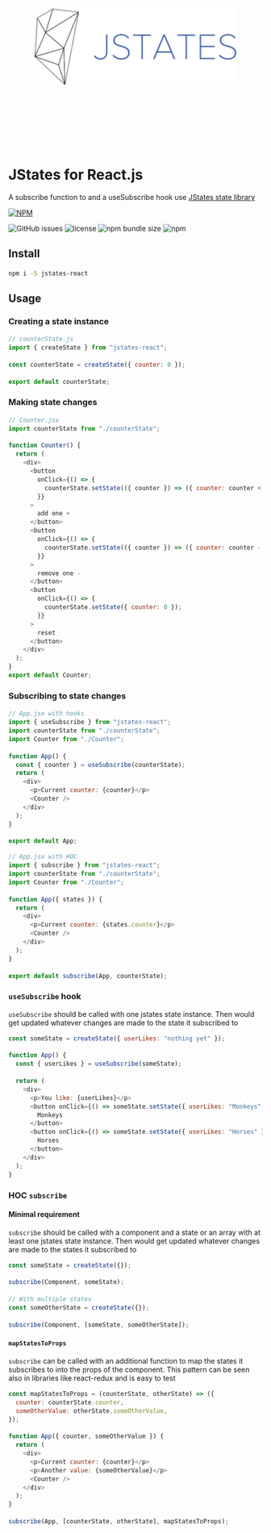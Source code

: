 <div align="center">
  <br><br><br><br><br>
  <img src="https://raw.githubusercontent.com/oryoffe/jstates-react/master/jstates.png" alt="jstates Logo" width="400">
  <br><br><br><br><br><br><br><br>
</div>

# JStates for React.js

A subscribe function to and a useSubscribe hook use [JStates state library](https://github.com/orYoffe/jstates)

<!-- [codesandbox jstates-react example](https://codesandbox.io/s/jstates-react-93uhx) -->

[![NPM](https://nodei.co/npm/jstates-react.png)](https://npmjs.org/package/jstates-react)

![GitHub issues](https://img.shields.io/github/issues/orYoffe/jstates-react.svg)
![license](https://img.shields.io/github/license/orYoffe/jstates-react.svg)
![npm bundle size](https://img.shields.io/bundlephobia/minzip/jstates-react)
![npm](https://img.shields.io/npm/v/jstates-react.svg)

<!-- ![npm bundle size (minified)](https://img.shields.io/bundlephobia/min/jstates-react.svg) -->

## Install

```sh
npm i -S jstates-react
```

## Usage

### Creating a state instance

```js
// counterState.js
import { createState } from "jstates-react";

const counterState = createState({ counter: 0 });

export default counterState;
```

### Making state changes

```js
// Counter.jsx
import counterState from "./counterState";

function Counter() {
  return (
    <div>
      <button
        onClick={() => {
          counterState.setState(({ counter }) => ({ counter: counter + 1 }));
        }}
      >
        add one +
      </button>
      <button
        onClick={() => {
          counterState.setState(({ counter }) => ({ counter: counter - 1 }));
        }}
      >
        remove one -
      </button>
      <button
        onClick={() => {
          counterState.setState({ counter: 0 });
        }}
      >
        reset
      </button>
    </div>
  );
}
export default Counter;
```

### Subscribing to state changes

```js
// App.jsx with hooks
import { useSubscribe } from "jstates-react";
import counterState from "./counterState";
import Counter from "./Counter";

function App() {
  const { counter } = useSubscribe(counterState);
  return (
    <div>
      <p>Current counter: {counter}</p>
      <Counter />
    </div>
  );
}

export default App;
```

```js
// App.jsx with HOC
import { subscribe } from "jstates-react";
import counterState from "./counterState";
import Counter from "./Counter";

function App({ states }) {
  return (
    <div>
      <p>Current counter: {states.counter}</p>
      <Counter />
    </div>
  );
}

export default subscribe(App, counterState);
```

### `useSubscribe` hook

`useSubscribe` should be called with one jstates state instance.
Then would get updated whatever changes are made to the state it subscribed to

```js
const someState = createState({ userLikes: "nothing yet" });

function App() {
  const { userLikes } = useSubscribe(someState);

  return (
    <div>
      <p>You like: {userLikes}</p>
      <button onClick={() => someState.setState({ userLikes: "Monkeys" })}>
        Monkeys
      </button>
      <button onClick={() => someState.setState({ userLikes: "Horses" })}>
        Horses
      </button>
    </div>
  );
}
```

### HOC `subscribe`

#### Minimal requirement

`subscribe` should be called with a component and a state or an array with at least one jstates state instance.
Then would get updated whatever changes are made to the states it subscribed to

```js
const someState = createState({});

subscribe(Component, someState);

// With multiple states
const someOtherState = createState({});

subscribe(Component, [someState, someOtherState]);
```

#### `mapStatesToProps`

`subscribe` can be called with an additional function to map the states it subscribes to
into the props of the component. This pattern can be seen also in libraries like react-redux and is easy to test

```js
const mapStatesToProps = (counterState, otherState) => ({
  counter: counterState.counter,
  someOtherValue: otherState.someOtherValue,
});

function App({ counter, someOtherValue }) {
  return (
    <div>
      <p>Current counter: {counter}</p>
      <p>Another value: {someOtherValue}</p>
      <Counter />
    </div>
  );
}

subscribe(App, [counterState, otherState], mapStatesToProps);
```
